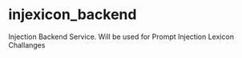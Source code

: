 # injexicon_backend
Injection Backend Service. Will be used for Prompt Injection Lexicon Challanges
